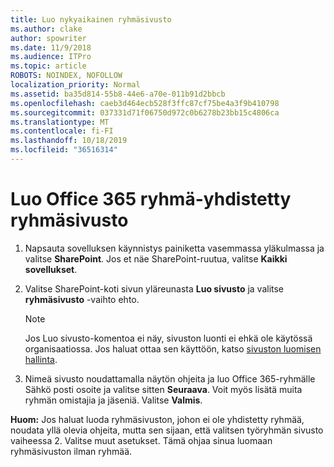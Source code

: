 ```yaml
---
title: Luo nykyaikainen ryhmäsivusto
ms.author: clake
author: spowriter
ms.date: 11/9/2018
ms.audience: ITPro
ms.topic: article
ROBOTS: NOINDEX, NOFOLLOW
localization_priority: Normal
ms.assetid: ba35d814-55b8-44e6-a70e-011b91d2bbcb
ms.openlocfilehash: caeb3d464ecb528f3ffc87cf75be4a3f9b410798
ms.sourcegitcommit: 037331d71f06750d972c0b6278b23bb15c4806ca
ms.translationtype: MT
ms.contentlocale: fi-FI
ms.lasthandoff: 10/18/2019
ms.locfileid: "36516314"
---
```

# <a name="create-an-office-365-group-connected-team-site"></a>Luo Office 365 ryhmä-yhdistetty ryhmäsivusto

1. Napsauta sovelluksen käynnistys painiketta vasemmassa yläkulmassa ja valitse **SharePoint**. Jos et näe SharePoint-ruutua, valitse **Kaikki sovellukset**.
    
2. Valitse SharePoint-koti sivun yläreunasta **Luo sivusto** ja valitse **ryhmäsivusto** -vaihto ehto. 
    
    > [!NOTE]
    > Jos Luo sivusto-komentoa ei näy, sivuston luonti ei ehkä ole käytössä organisaatiossa. Jos haluat ottaa sen käyttöön, katso [sivuston luomisen hallinta](https://go.microsoft.com/fwlink/?linkid=2009644). 
  
3. Nimeä sivusto noudattamalla näytön ohjeita ja luo Office 365-ryhmälle Sähkö posti osoite ja valitse sitten **Seuraava**. Voit myös lisätä muita ryhmän omistajia ja jäseniä. Valitse **Valmis**.
  
 **Huom:** Jos haluat luoda ryhmäsivuston, johon ei ole yhdistetty ryhmää, noudata yllä olevia ohjeita, mutta sen sijaan, että valitsen työryhmän sivusto vaiheessa 2. Valitse muut asetukset. Tämä ohjaa sinua luomaan ryhmäsivuston ilman ryhmää. 
    

